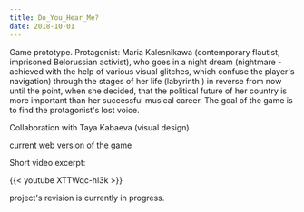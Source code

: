 ```yaml
---
title: Do_You_Hear_Me?
date: 2018-10-01
---
```


Game prototype.
Protagonist: Maria Kalesnikawa (contemporary flautist, imprisoned Belorussian activist), who goes in a night dream (nightmare - achieved with the help of various visual glitches, which confuse the player's navigation) through the stages of her life (labyrinth ) in reverse from now until the point, when she decided, that the political future of her country is more important than her successful musical career.
The goal of the game is to find the protagonist's lost voice.

Collaboration with Taya Kabaeva (visual design)

[current web version of the game](https://play.unity.com/mg/other/tayaalisaprjct)

Short video excerpt:

{{< youtube XTTWqc-hl3k >}}

project's revision is currently in progress.